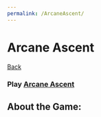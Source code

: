 ```yaml
---
permalink: /ArcaneAscent/
---
```

# Arcane Ascent
[Back](https://banrescoding.github.io/Portfolio/)

### Play [Arcane Ascent](https://banres.itch.io/arcane-ascent)
## About the Game:
